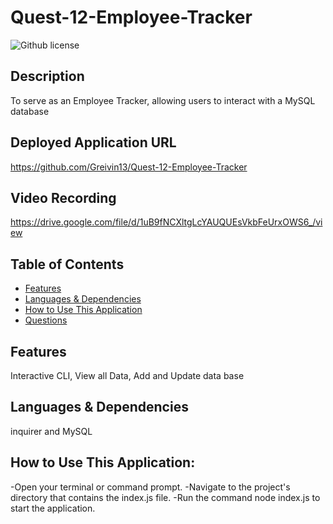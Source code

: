 # Quest-12-Employee-Tracker

  ![Github license](https://img.shields.io/badge/license--blue.svg)
  ## Description
  To serve as an Employee Tracker, allowing users to interact with a MySQL database
  ## Deployed Application URL
  https://github.com/Greivin13/Quest-12-Employee-Tracker
  ## Video Recording
  https://drive.google.com/file/d/1uB9fNCXltgLcYAUQUEsVkbFeUrxOWS6_/view
  ## Table of Contents
  * [Features](#features)
  * [Languages & Dependencies](#languagesanddependencies)
  * [How to Use This Application](#HowtoUseThisApplication)
  * [Questions](#questions)
  ## Features
  Interactive CLI, View all Data, Add and Update data base
  ## Languages & Dependencies
  inquirer and MySQL
  ## How to Use This Application:
  -Open your terminal or command prompt.
  -Navigate to the project's directory that contains the index.js file.
  -Run the command node index.js to start the application.
  
